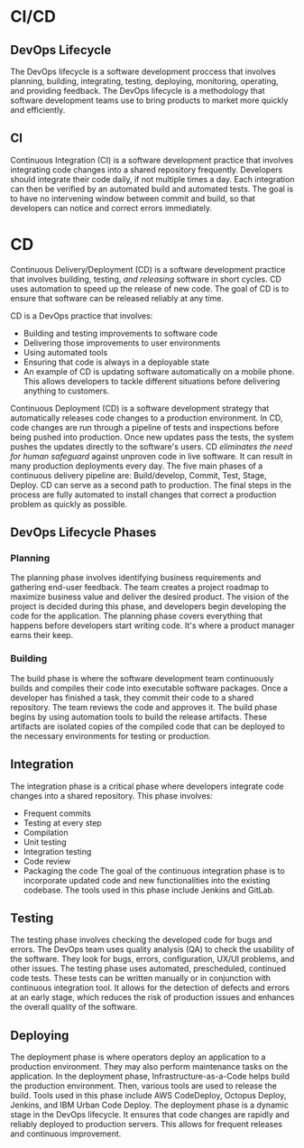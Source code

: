 # CI/CD

## DevOps Lifecycle
The DevOps lifecycle is a software development proccess that involves planning, building, integrating, testing, deploying, monitoring, operating, and providing feedback. The DevOps lifecycle is a methodology that software development teams use to bring products to market more quickly and efficiently.

## CI
Continuous Integration (CI) is a software development practice that involves integrating code changes into a shared repository frequently. Developers should integrate their code daily, if not multiple times a day. Each integration can then be verified by an automated build and automated tests. The goal is to have no intervening window between commit and build, so that developers can notice and correct errors immediately.

# CD
Continuous Delivery/Deployment (CD) is a software development practice that involves building, testing, *and releasing* software in short cycles. CD uses automation to speed up the release of new code. The goal of CD is to ensure that software can be released reliably at any time.

CD is a DevOps practice that involves:
- Building and testing improvements to software code
- Delivering those improvements to user environments
- Using automated tools
- Ensuring that code is always in a deployable state
- An example of CD is updating software automatically on a mobile phone. This allows developers to tackle different situations before delivering anything to customers.

Continuous Deployment (CD) is a software development strategy that automatically releases code changes to a production environment. In CD, code changes are run through a pipeline of tests and inspections before being pushed into production. Once new updates pass the tests, the system pushes the updates directly to the software's users.
CD *eliminates the need for human safeguard* against unproven code in live software. It can result in many production deployments every day.
The five main phases of a continuous delivery pipeline are: Build/develop, Commit, Test, Stage, Deploy.
CD can serve as a second path to production. The final steps in the process are fully automated to install changes that correct a production problem as quickly as possible.


## DevOps Lifecycle Phases

### Planning
The planning phase involves identifying business requirements and gathering end-user feedback. The team creates a project roadmap to maximize business value and deliver the desired product. The vision of the project is decided during this phase, and developers begin developing the code for the application. The planning phase covers everything that happens before developers start writing code. It's where a product manager earns their keep.

### Building
The build phase is where the software development team continuously builds and compiles their code into executable software packages. Once a developer has finished a task, they commit their code to a shared repository. The team reviews the code and approves it. The build phase begins by using automation tools to build the release artifacts. These artifacts are isolated copies of the compiled code that can be deployed to the necessary environments for testing or production.

## Integration
The integration phase is a critical phase where developers integrate code changes into a shared repository. This phase involves:
- Frequent commits
- Testing at every step
- Compilation
- Unit testing
- Integration testing
- Code review
- Packaging the code
The goal of the continuous integration phase is to incorporate updated code and new functionalities into the existing codebase. The tools used in this phase include Jenkins and GitLab.

## Testing
The testing phase involves checking the developed code for bugs and errors. The DevOps team uses quality analysis (QA) to check the usability of the software. They look for bugs, errors, configuration, UX/UI problems, and other issues.
The testing phase uses automated, prescheduled, continued code tests. These tests can be written manually or in conjunction with continuous integration tool.
It allows for the detection of defects and errors at an early stage, which reduces the risk of production issues and enhances the overall quality of the software.

## Deploying
The deployment phase is where operators deploy an application to a production environment. They may also perform maintenance tasks on the application.
In the deployment phase, Infrastructure-as-a-Code helps build the production environment. Then, various tools are used to release the build. Tools used in this phase include AWS CodeDeploy, Octopus Deploy, Jenkins, and IBM Urban Code Deploy.
The deployment phase is a dynamic stage in the DevOps lifecycle. It ensures that code changes are rapidly and reliably deployed to production servers. This allows for frequent releases and continuous improvement.  